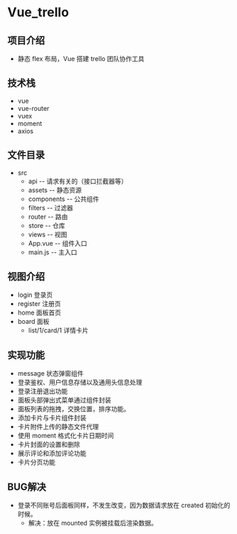 # Vue_trello

## 项目介绍
- 静态 flex 布局，Vue 搭建 trello 团队协作工具

## 技术栈
- vue
- vue-router
- vuex
- moment
- axios

## 文件目录
- src
  - api         -- 请求有关的（接口拦截器等）
  - assets      -- 静态资源
  - components  -- 公共组件
  - filters     -- 过滤器
  - router      -- 路由
  - store       -- 仓库
  - views       -- 视图
  - App.vue     -- 组件入口
  - main.js     -- 主入口

## 视图介绍
- login             登录页
- register          注册页
- home              面板首页
- board             面板
  - list/1/card/1   详情卡片

## 实现功能
- message 状态弹窗组件
- 登录鉴权、用户信息存储以及通用头信息处理
- 登录注册退出功能
- 面板头部弹出式菜单通过组件封装
- 面板列表的拖拽，交换位置，排序功能。
- 添加卡片与卡片组件封装
- 卡片附件上传的静态文件代理
- 使用 moment 格式化卡片日期时间
- 卡片封面的设置和删除
- 展示评论和添加评论功能
- 卡片分页功能

## BUG解决
- 登录不同账号后面板同样，不发生改变，因为数据请求放在 created 初始化的时候。
  - 解决：放在 mounted 实例被挂载后渲染数据。